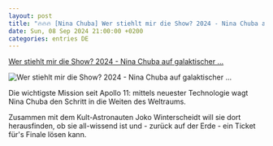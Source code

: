 ```yaml
---
layout: post
title: "🔥🔥🔥 [Nina Chuba] Wer stiehlt mir die Show? 2024 - Nina Chuba auf galaktischer ..."
date: Sun, 08 Sep 2024 21:00:00 +0200
categories: entries DE
---
```

[Wer stiehlt mir die Show? 2024 - Nina Chuba auf galaktischer ...](https://www.prosieben.de/serien/wer-stiehlt-mir-die-show/videos/wer-stiehlt-mir-die-show-2024-nina-chuba-auf-galaktischer-prompter-mission-v_76toxclvlwjh)

![Wer stiehlt mir die Show? 2024 - Nina Chuba auf galaktischer ...](https://mim.p7s1.io/pis/mw/b154jq5FgV8h73OMk30hSmQ3ksnTujGLThfZrJTemL4yREOdH4xmFMRbQjhl2xmFuhfhUB0JMGe8bI1MYVSOESJMPeoJ_Pz5j-r54ikpnnLF5w/profile:ezone-teaser940x528)

Die wichtigste Mission seit Apollo 11: mittels neuester Technologie wagt Nina Chuba den Schritt in die Weiten des Weltraums.

Zusammen mit dem Kult-Astronauten Joko Winterscheidt will sie dort herausfinden, ob sie all-wissend ist und - zurück auf der Erde - ein Ticket für's Finale lösen kann.

